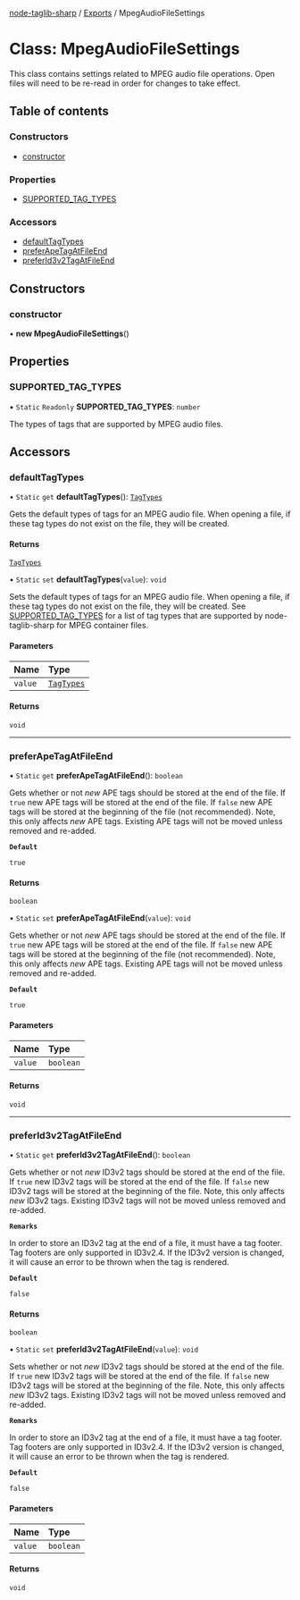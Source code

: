[node-taglib-sharp](../README.md) / [Exports](../modules.md) / MpegAudioFileSettings

# Class: MpegAudioFileSettings

This class contains settings related to MPEG audio file operations. Open files will need to be
re-read in order for changes to take effect.

## Table of contents

### Constructors

- [constructor](MpegAudioFileSettings.md#constructor)

### Properties

- [SUPPORTED\_TAG\_TYPES](MpegAudioFileSettings.md#supported_tag_types)

### Accessors

- [defaultTagTypes](MpegAudioFileSettings.md#defaulttagtypes)
- [preferApeTagAtFileEnd](MpegAudioFileSettings.md#preferapetagatfileend)
- [preferId3v2TagAtFileEnd](MpegAudioFileSettings.md#preferid3v2tagatfileend)

## Constructors

### constructor

• **new MpegAudioFileSettings**()

## Properties

### SUPPORTED\_TAG\_TYPES

▪ `Static` `Readonly` **SUPPORTED\_TAG\_TYPES**: `number`

The types of tags that are supported by MPEG audio files.

## Accessors

### defaultTagTypes

• `Static` `get` **defaultTagTypes**(): [`TagTypes`](../enums/TagTypes.md)

Gets the default types of tags for an MPEG audio file. When opening a file, if these tag
types do not exist on the file, they will be created.

#### Returns

[`TagTypes`](../enums/TagTypes.md)

• `Static` `set` **defaultTagTypes**(`value`): `void`

Sets the default types of tags for an MPEG audio file. When opening a file, if these tag
types do not exist on the file, they will be created. See [SUPPORTED_TAG_TYPES](MpegAudioFileSettings.md#supported_tag_types) for a
list of tag types that are supported by node-taglib-sharp for MPEG container files.

#### Parameters

| Name | Type |
| :------ | :------ |
| `value` | [`TagTypes`](../enums/TagTypes.md) |

#### Returns

`void`

___

### preferApeTagAtFileEnd

• `Static` `get` **preferApeTagAtFileEnd**(): `boolean`

Gets whether or not *new* APE tags should be stored at the end of the file. If `true` new
APE tags will be stored at the end of the file. If `false` new APE tags will be stored at
the beginning of the file (not recommended). Note, this only affects *new* APE tags.
Existing APE tags will not be moved unless removed and re-added.

**`Default`**

`true`

#### Returns

`boolean`

• `Static` `set` **preferApeTagAtFileEnd**(`value`): `void`

Gets whether or not *new* APE tags should be stored at the end of the file. If `true` new
APE tags will be stored at the end of the file. If `false` new APE tags will be stored at
the beginning of the file (not recommended). Note, this only affects *new* APE tags.
Existing APE tags will not be moved unless removed and re-added.

**`Default`**

`true`

#### Parameters

| Name | Type |
| :------ | :------ |
| `value` | `boolean` |

#### Returns

`void`

___

### preferId3v2TagAtFileEnd

• `Static` `get` **preferId3v2TagAtFileEnd**(): `boolean`

Gets whether or not *new* ID3v2 tags should be stored at the end of the file. If `true` new
ID3v2 tags will be stored at the end of the file. If `false` new ID3v2 tags will be stored
at the beginning of the file. Note, this only affects *new* ID3v2 tags. Existing ID3v2 tags
will not be moved unless removed and re-added.

**`Remarks`**

In order to store an ID3v2 tag at the end of a file, it must have a tag footer. Tag
    footers are only supported in ID3v2.4. If the ID3v2 version is changed, it will cause an
    error to be thrown when the tag is rendered.

**`Default`**

`false`

#### Returns

`boolean`

• `Static` `set` **preferId3v2TagAtFileEnd**(`value`): `void`

Sets whether or not *new* ID3v2 tags should be stored at the end of the file. If `true` new
ID3v2 tags will be stored at the end of the file. If `false` new ID3v2 tags will be stored
at the beginning of the file. Note, this only affects *new* ID3v2 tags. Existing ID3v2 tags
will not be moved unless removed and re-added.

**`Remarks`**

In order to store an ID3v2 tag at the end of a file, it must have a tag footer. Tag
    footers are only supported in ID3v2.4. If the ID3v2 version is changed, it will cause an
    error to be thrown when the tag is rendered.

**`Default`**

`false`

#### Parameters

| Name | Type |
| :------ | :------ |
| `value` | `boolean` |

#### Returns

`void`
